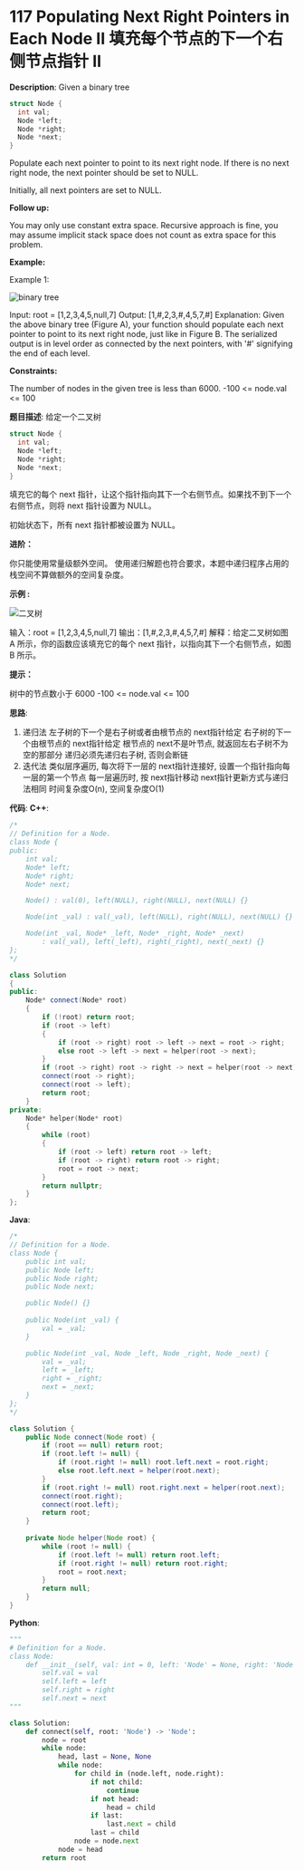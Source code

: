 # 117 Populating Next Right Pointers in Each Node II 填充每个节点的下一个右侧节点指针 II

__Description__:
Given a binary tree

```C
struct Node {
  int val;
  Node *left;
  Node *right;
  Node *next;
}
```

Populate each next pointer to point to its next right node. If there is no next right node, the next pointer should be set to NULL.

Initially, all next pointers are set to NULL.

__Follow up:__

You may only use constant extra space.
Recursive approach is fine, you may assume implicit stack space does not count as extra space for this problem.

__Example:__

Example 1:

![binary tree](https://assets.leetcode.com/uploads/2019/02/15/117_sample.png)

Input: root = [1,2,3,4,5,null,7]
Output: [1,#,2,3,#,4,5,7,#]
Explanation: Given the above binary tree (Figure A), your function should populate each next pointer to point to its next right node, just like in Figure B. The serialized output is in level order as connected by the next pointers, with '#' signifying the end of each level.

__Constraints:__

The number of nodes in the given tree is less than 6000.
-100 <= node.val <= 100

__题目描述__:
给定一个二叉树

```C
struct Node {
  int val;
  Node *left;
  Node *right;
  Node *next;
}
```

填充它的每个 next 指针，让这个指针指向其下一个右侧节点。如果找不到下一个右侧节点，则将 next 指针设置为 NULL。

初始状态下，所有 next 指针都被设置为 NULL。

__进阶：__

你只能使用常量级额外空间。
使用递归解题也符合要求，本题中递归程序占用的栈空间不算做额外的空间复杂度。

__示例 :__

![二叉树](https://assets.leetcode.com/uploads/2019/02/15/117_sample.png)

输入：root = [1,2,3,4,5,null,7]
输出：[1,#,2,3,#,4,5,7,#]
解释：给定二叉树如图 A 所示，你的函数应该填充它的每个 next 指针，以指向其下一个右侧节点，如图 B 所示。

__提示：__

树中的节点数小于 6000
-100 <= node.val <= 100

__思路__:

1. 递归法
左子树的下一个是右子树或者由根节点的 next指针给定
右子树的下一个由根节点的 next指针给定
根节点的 next不是叶节点, 就返回左右子树不为空的那部分
递归必须先递归右子树, 否则会断链
2. 迭代法
类似层序遍历, 每次将下一层的 next指针连接好, 设置一个指针指向每一层的第一个节点
每一层遍历时, 按 next指针移动
next指针更新方式与递归法相同
时间复杂度O(n), 空间复杂度O(1)

__代码__:
__C++__:

```C++
/*
// Definition for a Node.
class Node {
public:
    int val;
    Node* left;
    Node* right;
    Node* next;

    Node() : val(0), left(NULL), right(NULL), next(NULL) {}

    Node(int _val) : val(_val), left(NULL), right(NULL), next(NULL) {}

    Node(int _val, Node* _left, Node* _right, Node* _next)
        : val(_val), left(_left), right(_right), next(_next) {}
};
*/

class Solution 
{
public:
    Node* connect(Node* root) 
    {
        if (!root) return root;
        if (root -> left)
        {
            if (root -> right) root -> left -> next = root -> right;
            else root -> left -> next = helper(root -> next);
        }
        if (root -> right) root -> right -> next = helper(root -> next);
        connect(root -> right);
        connect(root -> left);
        return root;
    }
private:
    Node* helper(Node* root)
    {
        while (root)
        {
            if (root -> left) return root -> left;
            if (root -> right) return root -> right;
            root = root -> next;
        }
        return nullptr;
    }
};
```

__Java__:

```Java
/*
// Definition for a Node.
class Node {
    public int val;
    public Node left;
    public Node right;
    public Node next;

    public Node() {}
    
    public Node(int _val) {
        val = _val;
    }

    public Node(int _val, Node _left, Node _right, Node _next) {
        val = _val;
        left = _left;
        right = _right;
        next = _next;
    }
};
*/

class Solution {
    public Node connect(Node root) {
        if (root == null) return root;
        if (root.left != null) {
            if (root.right != null) root.left.next = root.right;
            else root.left.next = helper(root.next);
        }
        if (root.right != null) root.right.next = helper(root.next);
        connect(root.right);
        connect(root.left);
        return root;
    }
    
    private Node helper(Node root) {
        while (root != null) {
            if (root.left != null) return root.left;
            if (root.right != null) return root.right;
            root = root.next;
        }
        return null;
    }
}
```

__Python__:

```Python
"""
# Definition for a Node.
class Node:
    def __init__(self, val: int = 0, left: 'Node' = None, right: 'Node' = None, next: 'Node' = None):
        self.val = val
        self.left = left
        self.right = right
        self.next = next
"""

class Solution:
    def connect(self, root: 'Node') -> 'Node':
        node = root
        while node:
            head, last = None, None
            while node:
                for child in (node.left, node.right):
                    if not child: 
                        continue
                    if not head: 
                        head = child
                    if last: 
                        last.next = child
                    last = child
                node = node.next
            node = head
        return root
```
